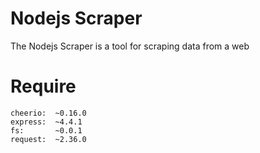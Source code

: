 # Nodejs Scraper
The Nodejs Scraper is a tool for scraping data from a web

# Require
    cheerio:  ~0.16.0
    express:  ~4.4.1
    fs:       ~0.0.1
    request:  ~2.36.0


